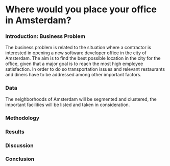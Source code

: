 # Where would you place your office in Amsterdam?

### Introduction: Business Problem

The business problem is related to the situation where a contractor is interested in opening a new software developer office in the city of Amsterdam. The aim is to find the best possible location in the city for the office, given that a major goal is to reach the most high employee satisfaction. In order to do so transportation issues and relevant restaurants and diners have to be addressed among other important factors.

### Data

The neighborhoods of Amsterdam will be segmented and clustered, the important facilities will be listed and taken in consideration.

### Methodology

### Results

### Discussion

### Conclusion